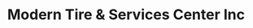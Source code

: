 ---
title: "Modern Tire & Services Center Inc"
url: /lexington/modern-tire-und-services-center-inc/
shop: Reifen
---